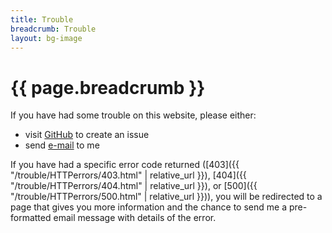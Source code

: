 ```yaml
---
title: Trouble
breadcrumb: Trouble
layout: bg-image
---
```

<div class="bg-light mb-2 p-3">
  <h1>
    {{ page.breadcrumb }}
  </h1>
</div>

If you have had some trouble on this website, please either:

* visit [GitHub](https://github.com/dhhepting/dhhepting.github.io/issues) to create an issue
* send [e-mail](mailto:{{site.email}}) to me

If you have had a specific error code returned ([403]({{ "/trouble/HTTPerrors/403.html" | relative_url }}), [404]({{ "/trouble/HTTPerrors/404.html" | relative_url }}), or [500]({{ "/trouble/HTTPerrors/500.html" | relative_url }})), you will be redirected to a page that gives you more information and the chance to send me a pre-formatted email message with details of the error.
